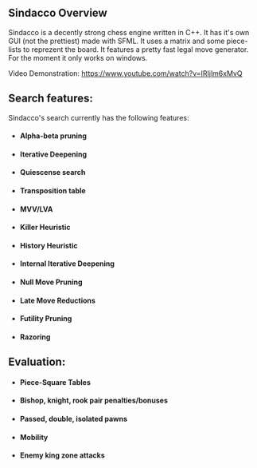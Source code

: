 ## Sindacco Overview

Sindacco is a decently strong chess engine written in C++. It has it's own GUI (not the prettiest)
made with SFML. It uses a matrix and some piece-lists to reprezent the board. It features a pretty 
fast legal move generator.  For the moment it only works on windows.

Video Demonstration:
https://www.youtube.com/watch?v=IRIjlm6xMvQ

## Search features:

Sindacco's search currently has the following features:

* #### Alpha-beta pruning
* #### Iterative Deepening
* #### Quiescense search
* #### Transposition table
* #### MVV/LVA
* #### Killer Heuristic
* #### History Heuristic
* #### Internal Iterative Deepening
* #### Null Move Pruning
* #### Late Move Reductions
* #### Futility Pruning
* #### Razoring

## Evaluation:

* #### Piece-Square Tables
* #### Bishop, knight, rook pair penalties/bonuses
* #### Passed, double, isolated pawns
* #### Mobility
* #### Enemy king zone attacks

